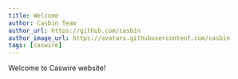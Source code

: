 ```yaml
---
title: Welcome
author: Casbin Team
author_url: https://github.com/casbin
author_image_url: https://avatars.githubusercontent.com/casbin
tags: [caswire]
---
```


Welcome to Caswire website!
